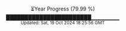 <p align="center">
⏳Year Progress (79.99 %) <br>
███████████████████████▁▁▁▁▁▁▁ <br>
<sub>Updated: Sat, 19 Oct 2024 18:25:56 GMT</sub>
</p>

